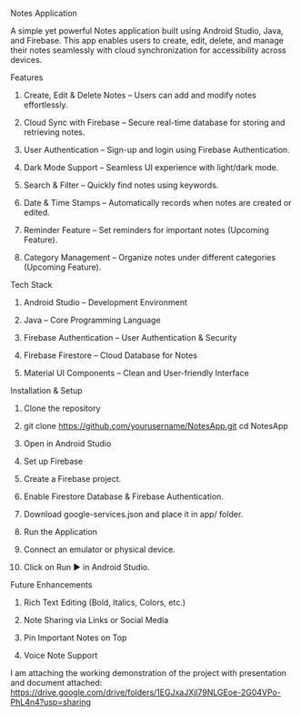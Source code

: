 Notes Application

A simple yet powerful Notes application built using Android Studio, Java, and Firebase. This app enables users to create, edit, delete, and manage their notes seamlessly with cloud synchronization for accessibility across devices.

Features

  1. Create, Edit & Delete Notes – Users can add and modify notes effortlessly.

  2. Cloud Sync with Firebase – Secure real-time database for storing and retrieving notes.

  3. User Authentication – Sign-up and login using Firebase Authentication.

  4. Dark Mode Support – Seamless UI experience with light/dark mode.

  5. Search & Filter – Quickly find notes using keywords.

  6. Date & Time Stamps – Automatically records when notes are created or edited.

  7. Reminder Feature – Set reminders for important notes (Upcoming Feature).

  8. Category Management – Organize notes under different categories (Upcoming Feature).

Tech Stack

  1. Android Studio – Development Environment

  2. Java – Core Programming Language

  3. Firebase Authentication – User Authentication & Security

  4. Firebase Firestore – Cloud Database for Notes

  5. Material UI Components – Clean and User-friendly Interface

Installation & Setup

  1. Clone the repository

  2. git clone https://github.com/yourusername/NotesApp.git
     cd NotesApp

  3. Open in Android Studio

  4. Set up Firebase

  5. Create a Firebase project.

  6. Enable Firestore Database & Firebase Authentication.

  7. Download google-services.json and place it in app/ folder.

  8. Run the Application

  9. Connect an emulator or physical device.

 10. Click on Run ▶ in Android Studio.


Future Enhancements

 1. Rich Text Editing (Bold, Italics, Colors, etc.)

 2. Note Sharing via Links or Social Media

 3. Pin Important Notes on Top

 4. Voice Note Support

I am attaching the working demonstration of the project with presentation and document attached: https://drive.google.com/drive/folders/1EGJxaJXjl79NLGEoe-2G04VPo-PhL4n4?usp=sharing
